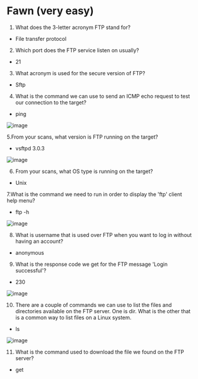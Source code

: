 # Fawn (very easy)

1. What does the 3-letter acronym FTP stand for? 
* File transfer protocol
2. Which port does the FTP service listen on usually? 
* 21
3. What acronym is used for the secure version of FTP? 
* Sftp
4. What is the command we can use to send an ICMP echo request to test our connection to the target? 
* ping

![image](https://user-images.githubusercontent.com/107659588/209961022-3a84895e-f025-4174-8c9e-034941538c42.png)

5.From your scans, what version is FTP running on the target? 
* vsftpd 3.0.3 

![image](https://user-images.githubusercontent.com/107659588/209961242-a43f7a27-911e-443c-98bf-3ff51be3ff2a.png)

6. From your scans, what OS type is running on the target? 
* Unix

7.What is the command we need to run in order to display the 'ftp' client help menu?
* ftp -h

![image](https://user-images.githubusercontent.com/107659588/209961430-1d41d67c-a211-42ae-8d9f-7450112f5035.png)

8. What is username that is used over FTP when you want to log in without having an account? 
* anonymous
9. What is the response code we get for the FTP message 'Login successful'? 
* 230

![image](https://user-images.githubusercontent.com/107659588/209961702-695bf6b3-b5f7-4405-9ccc-34b0d3ecd8cd.png)

10. There are a couple of commands we can use to list the files and directories available on the FTP server. One is dir. What is the other that is a common way to list files on a Linux system. 
* ls

![image](https://user-images.githubusercontent.com/107659588/209961826-454c4f17-1596-48ea-a496-b957c74575a6.png)

11. What is the command used to download the file we found on the FTP server? 
* get 

